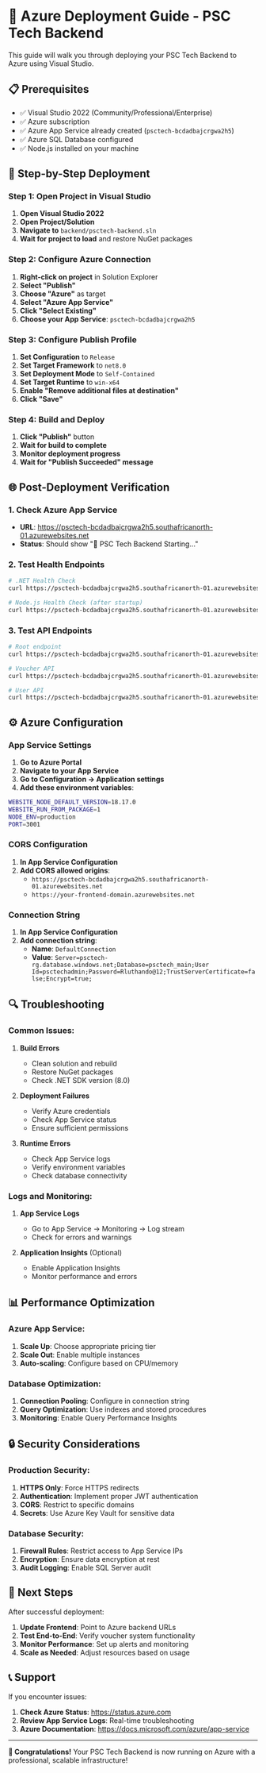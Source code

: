 # 🚀 Azure Deployment Guide - PSC Tech Backend

This guide will walk you through deploying your PSC Tech Backend to Azure using Visual Studio.

## 📋 Prerequisites

- ✅ Visual Studio 2022 (Community/Professional/Enterprise)
- ✅ Azure subscription
- ✅ Azure App Service already created (`psctech-bcdadbajcrgwa2h5`)
- ✅ Azure SQL Database configured
- ✅ Node.js installed on your machine

## 🔧 Step-by-Step Deployment

### **Step 1: Open Project in Visual Studio**

1. **Open Visual Studio 2022**
2. **Open Project/Solution**
3. **Navigate to** `backend/psctech-backend.sln`
4. **Wait for project to load** and restore NuGet packages

### **Step 2: Configure Azure Connection**

1. **Right-click on project** in Solution Explorer
2. **Select "Publish"**
3. **Choose "Azure"** as target
4. **Select "Azure App Service"**
5. **Click "Select Existing"**
6. **Choose your App Service**: `psctech-bcdadbajcrgwa2h5`

### **Step 3: Configure Publish Profile**

1. **Set Configuration** to `Release`
2. **Set Target Framework** to `net8.0`
3. **Set Deployment Mode** to `Self-Contained`
4. **Set Target Runtime** to `win-x64`
5. **Enable "Remove additional files at destination"**
6. **Click "Save"**

### **Step 4: Build and Deploy**

1. **Click "Publish"** button
2. **Wait for build to complete**
3. **Monitor deployment progress**
4. **Wait for "Publish Succeeded" message**

## 🌐 Post-Deployment Verification

### **1. Check Azure App Service**

- **URL**: https://psctech-bcdadbajcrgwa2h5.southafricanorth-01.azurewebsites.net
- **Status**: Should show "🚀 PSC Tech Backend Starting..."

### **2. Test Health Endpoints**

```bash
# .NET Health Check
curl https://psctech-bcdadbajcrgwa2h5.southafricanorth-01.azurewebsites.net/health

# Node.js Health Check (after startup)
curl https://psctech-bcdadbajcrgwa2h5.southafricanorth-01.azurewebsites.net:3001/health
```

### **3. Test API Endpoints**

```bash
# Root endpoint
curl https://psctech-bcdadbajcrgwa2h5.southafricanorth-01.azurewebsites.net/

# Voucher API
curl https://psctech-bcdadbajcrgwa2h5.southafricanorth-01.azurewebsites.net:3001/api/vouchers

# User API
curl https://psctech-bcdadbajcrgwa2h5.southafricanorth-01.azurewebsites.net:3001/api/users
```

## ⚙️ Azure Configuration

### **App Service Settings**

1. **Go to Azure Portal**
2. **Navigate to your App Service**
3. **Go to Configuration → Application settings**
4. **Add these environment variables**:

```bash
WEBSITE_NODE_DEFAULT_VERSION=18.17.0
WEBSITE_RUN_FROM_PACKAGE=1
NODE_ENV=production
PORT=3001
```

### **CORS Configuration**

1. **In App Service Configuration**
2. **Add CORS allowed origins**:
   - `https://psctech-bcdadbajcrgwa2h5.southafricanorth-01.azurewebsites.net`
   - `https://your-frontend-domain.azurewebsites.net`

### **Connection String**

1. **In App Service Configuration**
2. **Add connection string**:
   - **Name**: `DefaultConnection`
   - **Value**: `Server=psctech-rg.database.windows.net;Database=psctech_main;User Id=psctechadmin;Password=Rluthando@12;TrustServerCertificate=false;Encrypt=true;`

## 🔍 Troubleshooting

### **Common Issues:**

1. **Build Errors**
   - Clean solution and rebuild
   - Restore NuGet packages
   - Check .NET SDK version (8.0)

2. **Deployment Failures**
   - Verify Azure credentials
   - Check App Service status
   - Ensure sufficient permissions

3. **Runtime Errors**
   - Check App Service logs
   - Verify environment variables
   - Check database connectivity

### **Logs and Monitoring:**

1. **App Service Logs**
   - Go to App Service → Monitoring → Log stream
   - Check for errors and warnings

2. **Application Insights** (Optional)
   - Enable Application Insights
   - Monitor performance and errors

## 📊 Performance Optimization

### **Azure App Service:**

1. **Scale Up**: Choose appropriate pricing tier
2. **Scale Out**: Enable multiple instances
3. **Auto-scaling**: Configure based on CPU/memory

### **Database Optimization:**

1. **Connection Pooling**: Configure in connection string
2. **Query Optimization**: Use indexes and stored procedures
3. **Monitoring**: Enable Query Performance Insights

## 🔒 Security Considerations

### **Production Security:**

1. **HTTPS Only**: Force HTTPS redirects
2. **Authentication**: Implement proper JWT authentication
3. **CORS**: Restrict to specific domains
4. **Secrets**: Use Azure Key Vault for sensitive data

### **Database Security:**

1. **Firewall Rules**: Restrict access to App Service IPs
2. **Encryption**: Ensure data encryption at rest
3. **Audit Logging**: Enable SQL Server audit

## 🎯 Next Steps

After successful deployment:

1. **Update Frontend**: Point to Azure backend URLs
2. **Test End-to-End**: Verify voucher system functionality
3. **Monitor Performance**: Set up alerts and monitoring
4. **Scale as Needed**: Adjust resources based on usage

## 📞 Support

If you encounter issues:

1. **Check Azure Status**: https://status.azure.com
2. **Review App Service Logs**: Real-time troubleshooting
3. **Azure Documentation**: https://docs.microsoft.com/azure/app-service

---

**🎉 Congratulations!** Your PSC Tech Backend is now running on Azure with a professional, scalable infrastructure!


